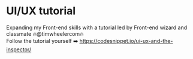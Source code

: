 # UI/UX tutorial 
Expanding my Front-end skills with a tutorial led by Front-end wizard and classmate :fire:@timwheelercom:fire: <br/>
Follow the tutorial yourself :arrow_right: https://codesnippet.io/ui-ux-and-the-inspector/ <br/>